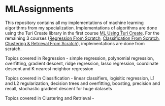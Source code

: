 # MLAssignments

This repository contains all my implementations of machine learning algorithms from my specialization. 
Implementations of algorithms are done using the Turi Create library in the first course [ML Using Turi Create](https://github.com/osherboudara99/MLAssignments/tree/main/ML%20Using%20TuriCreate%20Library). 
For the remaining 3 courses ([Regression From Scratch](https://github.com/osherboudara99/MLAssignments/tree/main/Regression%20from%20Scratch), [Classification From Scratch](https://github.com/osherboudara99/MLAssignments/tree/main/Classification%20from%20Scratch), [Clustering & Retrieval From Scratch](https://github.com/osherboudara99/MLAssignments/tree/main/Clustering%20%26%20Retrieval%20from%20Scratch)), implementations are done from scratch.

Topics covered in Regression - simple regression, polynomial regression, overfitting, gradient descent, ridge regression, lasso regression, coordinate descent and K-nearest neighbor regression

Topics covered in Classification - linear classifiers, logisitic regression, L1 and L2 regularization, decision trees and overfitting, boosting, precision and recall, stochastic gradient descent for huge datasets

Topics covered in Clustering and Retrieval - 
